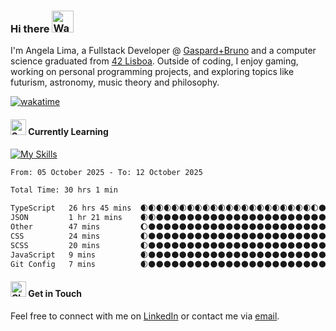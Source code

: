 ### Hi there <img src="https://raw.githubusercontent.com/Tarikul-Islam-Anik/Animated-Fluent-Emojis/master/Emojis/Hand%20gestures/Waving%20Hand%20Medium%20Skin%20Tone.png" alt="Waving Hand Medium Skin Tone" width="35" height="35" />

I'm Angela Lima, a Fullstack Developer @ [Gaspard+Bruno](https://gaspardbruno.com/) and a computer science graduated from [42 Lisboa](https://www.42lisboa.com/). Outside of coding, I enjoy gaming, working on personal programming projects, and exploring topics like futurism, astronomy, music theory and philosophy.

[![wakatime](https://wakatime.com/badge/user/0c29d5b3-c30b-4e1a-ad07-2da3bd4f7e05.svg)](https://wakatime.com/@0c29d5b3-c30b-4e1a-ad07-2da3bd4f7e05)

#### <img src="https://raw.githubusercontent.com/Tarikul-Islam-Anik/Animated-Fluent-Emojis/master/Emojis/Animals/Seedling.png" alt="Seedling" width="25" height="25" /> Currently Learning

[![My Skills](https://skillicons.dev/icons?i=sass,c,docker,go,ts,cpp,react,tailwind,python,nodejs,bash,next&theme=dark)](https://skillicons.dev)

<!--START_SECTION:waka-->

```txt
From: 05 October 2025 - To: 12 October 2025

Total Time: 30 hrs 1 min

TypeScript   26 hrs 45 mins  🌒🌒🌒🌒🌒🌒🌒🌒🌒🌒🌒🌒🌒🌒🌒🌒🌒🌒🌒🌒🌒🌒🌓🌑🌑   89.08 %
JSON         1 hr 21 mins    🌒🌒🌑🌑🌑🌑🌑🌑🌑🌑🌑🌑🌑🌑🌑🌑🌑🌑🌑🌑🌑🌑🌑🌑🌑   04.50 %
Other        47 mins         🌔🌑🌑🌑🌑🌑🌑🌑🌑🌑🌑🌑🌑🌑🌑🌑🌑🌑🌑🌑🌑🌑🌑🌑🌑   02.62 %
CSS          24 mins         🌓🌑🌑🌑🌑🌑🌑🌑🌑🌑🌑🌑🌑🌑🌑🌑🌑🌑🌑🌑🌑🌑🌑🌑🌑   01.35 %
SCSS         20 mins         🌓🌑🌑🌑🌑🌑🌑🌑🌑🌑🌑🌑🌑🌑🌑🌑🌑🌑🌑🌑🌑🌑🌑🌑🌑   01.16 %
JavaScript   9 mins          🌒🌑🌑🌑🌑🌑🌑🌑🌑🌑🌑🌑🌑🌑🌑🌑🌑🌑🌑🌑🌑🌑🌑🌑🌑   00.52 %
Git Config   7 mins          🌒🌑🌑🌑🌑🌑🌑🌑🌑🌑🌑🌑🌑🌑🌑🌑🌑🌑🌑🌑🌑🌑🌑🌑🌑   00.41 %
```

<!--END_SECTION:waka-->

#### <img src="https://raw.githubusercontent.com/Tarikul-Islam-Anik/Animated-Fluent-Emojis/master/Emojis/Objects/Closed%20Mailbox%20with%20Raised%20Flag.png" alt="Closed Mailbox with Raised Flag" width="25" height="25" /> Get in Touch

Feel free to connect with me on [LinkedIn](https://www.linkedin.com/in/angelamcostalima/) or contact me via [email](mailto:angelamcostalima@icloud.com).
